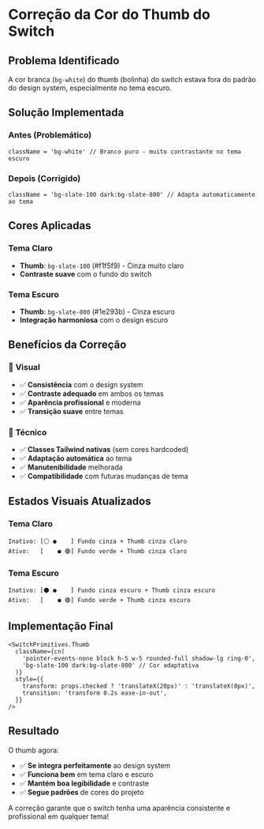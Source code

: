 # Correção da Cor do Thumb do Switch

## Problema Identificado

A cor branca (`bg-white`) do thumb (bolinha) do switch estava fora do padrão do design system, especialmente no tema escuro.

## Solução Implementada

### Antes (Problemático)

```tsx
className = 'bg-white' // Branco puro - muito contrastante no tema escuro
```

### Depois (Corrigido)

```tsx
className = 'bg-slate-100 dark:bg-slate-800' // Adapta automaticamente ao tema
```

## Cores Aplicadas

### Tema Claro

- **Thumb**: `bg-slate-100` (#f1f5f9) - Cinza muito claro
- **Contraste suave** com o fundo do switch

### Tema Escuro

- **Thumb**: `bg-slate-800` (#1e293b) - Cinza escuro
- **Integração harmoniosa** com o design escuro

## Benefícios da Correção

### 🎨 **Visual**

- ✅ **Consistência** com o design system
- ✅ **Contraste adequado** em ambos os temas
- ✅ **Aparência profissional** e moderna
- ✅ **Transição suave** entre temas

### 🔧 **Técnico**

- ✅ **Classes Tailwind nativas** (sem cores hardcoded)
- ✅ **Adaptação automática** ao tema
- ✅ **Manutenibilidade** melhorada
- ✅ **Compatibilidade** com futuras mudanças de tema

## Estados Visuais Atualizados

### Tema Claro

```
Inativo: [⚪ ●    ] Fundo cinza + Thumb cinza claro
Ativo:   [    ● 🟢] Fundo verde + Thumb cinza claro
```

### Tema Escuro

```
Inativo: [⚫ ●    ] Fundo cinza escuro + Thumb cinza escuro
Ativo:   [    ● 🟢] Fundo verde + Thumb cinza escuro
```

## Implementação Final

```tsx
<SwitchPrimitives.Thumb
  className={cn(
    'pointer-events-none block h-5 w-5 rounded-full shadow-lg ring-0',
    'bg-slate-100 dark:bg-slate-800' // Cor adaptativa
  )}
  style={{
    transform: props.checked ? 'translateX(20px)' : 'translateX(0px)',
    transition: 'transform 0.2s ease-in-out',
  }}
/>
```

## Resultado

O thumb agora:

- ✅ **Se integra perfeitamente** ao design system
- ✅ **Funciona bem** em tema claro e escuro
- ✅ **Mantém boa legibilidade** e contraste
- ✅ **Segue padrões** de cores do projeto

A correção garante que o switch tenha uma aparência consistente e profissional em qualquer tema!
